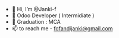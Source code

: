 - 👋 Hi, I’m @Janki-f
- 👀 Odoo Developer ( Intermidiate )
- 🌱 Graduation : MCA 
- 📫 to reach me - fofandijanki@gmail.com



<!---
Janki-f/Janki-f is a ✨ special ✨ repository because its `README.md` (this file) appears on your GitHub profile.
You can click the Preview link to take a look at your changes.
--->
